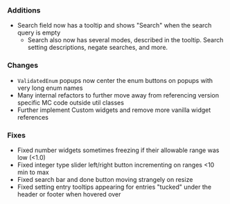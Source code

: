 ### Additions
* Search field now has a tooltip and shows "Search" when the search query is empty
  * Search also now has several modes, described in the tooltip. Search setting descriptions, negate searches, and more.

### Changes
* `ValidatedEnum` popups now center the enum buttons on popups with very long enum names
* Many internal refactors to further move away from referencing version specific MC code outside util classes
* Further implement Custom widgets and remove more vanilla widget references

### Fixes
* Fixed number widgets sometimes freezing if their allowable range was low (<1.0)
* Fixed integer type slider left/right button incrementing on ranges <10 min to max
* Fixed search bar and done button moving strangely on resize
* Fixed setting entry tooltips appearing for entries "tucked" under the header or footer when hovered over
